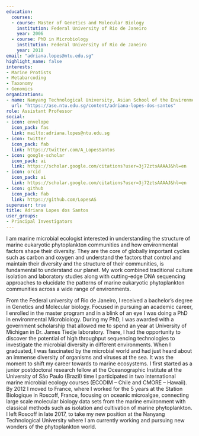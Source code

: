 ```yaml
---
education:
  courses:
  - course: Master of Genetics and Molecular Biology
    institution: Federal University of Rio de Janeiro
    year: 2006
  - course: PhD in Microbiology
    institution: Federal University of Rio de Janeiro
    year: 2010
email: "adriana.lopes@ntu.edu.sg"
highlight_name: false
interests:
- Marine Protists
- Metabarcoding
- Taxonomy
- Genomics
organizations:
- name: Nanyang Technological University, Asian School of the Environment
  url: "https://ase.ntu.edu.sg/content/adriana-lopes-dos-santos"
role: Assistant Professor
social:
- icon: envelope
  icon_pack: fas
  link: mailto:adriana.lopes@ntu.edu.sg
- icon: twitter
  icon_pack: fab
  link: https://twitter.com/A_LopesSantos
- icon: google-scholar
  icon_pack: ai
  link: https://scholar.google.com/citations?user=3j72ztsAAAAJ&hl=en
- icon: orcid
  icon_pack: ai
  link: https://scholar.google.com/citations?user=3j72ztsAAAAJ&hl=en
- icon: github
  icon_pack: fab
  link: https://github.com/LopesAS
superuser: true
title: Adriana Lopes dos Santos
user_groups:
- Principal Investigators
---
```


I am marine microbial ecologist interested in understanding the structure of marine eukaryotic phytoplankton communities and how environmental factors shape their diversity. They are the core of globally important cycles such as carbon and oxygen and understand the factors that control and maintain their diversity and the structure of their communities, is fundamental to understand our planet. My work combined traditional culture isolation and laboratory studies along with cutting-edge DNA sequencing approaches to elucidate the patterns of marine eukaryotic phytoplankton communities across a wide range of environments. 

From the Federal university of Rio de Janeiro, I received a bachelor’s degree in Genetics and Molecular biology. Focused in pursuing an academic career, I enrolled in the master program and in a blink of an eye I was doing a PhD in environmental Microbiology. During my PhD, I was awarded with a government scholarship that allowed me to spend an year at University of Michigan in Dr. James Tiedje laboratory.  There, I had the opportunity to discover the potential of high throughput sequencing technologies to investigate the microbial diversity in different environments. When I graduated, I was fascinated by the microbial world and had just heard about an immense diversity of organisms and viruses at the sea. It was the moment to shift my career towards to marine ecosystems. I first started as a junior postdoctoral research fellow at the Oceanographic Institute at the University of São Paulo (Brazil) time I participated in two international marine microbial ecology courses (ECODIM – Chile and CMORE – Hawaii). By 2012 I moved to France, where I worked for the 5 years at the Station Biologique in Roscoff, France, focusing on oceanic microalgae, connecting large scale molecular biology data sets from the marine environment with classical methods such as isolation and cultivation of marine phytoplankton.  I left Roscoff in late 2017, to take my new position at the Nanyang Technological University where I am currently working and pursuing new wonders of the phytoplankton world. 